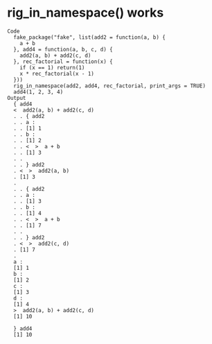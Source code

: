 # rig_in_namespace() works

    Code
      fake_package("fake", list(add2 = function(a, b) {
        a + b
      }, add4 = function(a, b, c, d) {
        add2(a, b) + add2(c, d)
      }, rec_factorial = function(x) {
        if (x == 1) return(1)
        x * rec_factorial(x - 1)
      }))
      rig_in_namespace(add2, add4, rec_factorial, print_args = TRUE)
      add4(1, 2, 3, 4)
    Output
      { add4
      <  add2(a, b) + add2(c, d) 
      . . { add2
      . . a :
      . . [1] 1
      . . b :
      . . [1] 2
      . . <  >  a + b 
      . . [1] 3
      . . 
      . . } add2
      . <  >  add2(a, b) 
      . [1] 3
      . 
      . . { add2
      . . a :
      . . [1] 3
      . . b :
      . . [1] 4
      . . <  >  a + b 
      . . [1] 7
      . . 
      . . } add2
      . <  >  add2(c, d) 
      . [1] 7
      . 
      a :
      [1] 1
      b :
      [1] 2
      c :
      [1] 3
      d :
      [1] 4
      >  add2(a, b) + add2(c, d) 
      [1] 10
      
      } add4
      [1] 10

